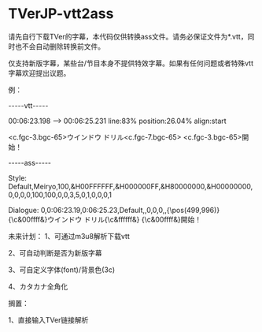 # TVerJP-vtt2ass

请先自行下载TVer的字幕，本代码仅供转换ass文件。请务必保证文件为*.vtt，同时也不会自动删除转换前文件。



仅支持新版字幕，某些台/节目本身不提供特效字幕。如果有任何问题或者特殊vtt字幕欢迎提出议题。



例：

-----vtt-----

00:06:23.198 --> 00:06:25.231 line:83% position:26.04% align:start

<c.fgc-3.bgc-65>ウインドウ ドリル</c><c.fgc-7.bgc-65> </c><c.fgc-3.bgc-65>開始！</c>



-----ass-----

Style: Default,Meiryo,100,&H00FFFFFF,&H000000FF,&H80000000,&H00000000,0,0,0,0,100,100,0,0,3,5,0,1,0,0,0,1

Dialogue: 0,0:06:23.19,0:06:25.23,Default,,0,0,0,,{\pos(499,996)}{\c&00ffff&}ウインドウ ドリル{\c&ffffff&} {\c&00ffff&}開始！



未来计划：
1、可通过m3u8解析下载vtt

2、可自动判断是否为新版字幕

3、可自定义字体(font)/背景色(3c)

4、カタカナ全角化



搁置：

1、直接输入TVer链接解析

